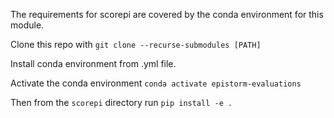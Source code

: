 The requirements for scorepi are covered by the conda environment for this module.

Clone this repo with `git clone --recurse-submodules [PATH]`

Install conda environment from .yml file.

Activate the conda environment
`conda activate epistorm-evaluations`

Then from the `scorepi` directory run
`pip install -e .`

